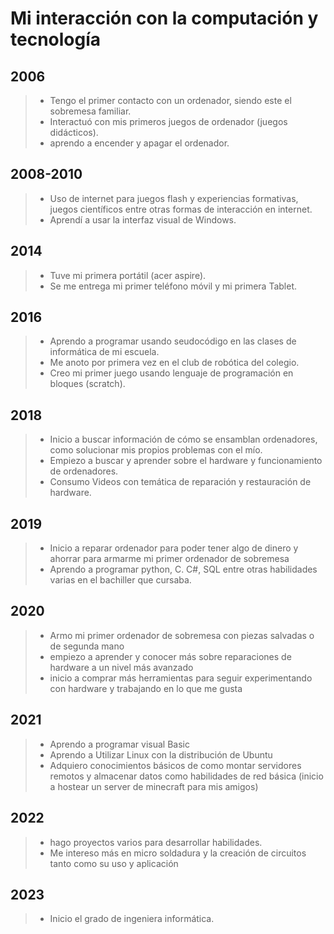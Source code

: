  # Mi interacción con la computación y tecnología

## 2006
>- Tengo el primer contacto con un ordenador, siendo este el sobremesa familiar.
>- Interactuó con mis primeros juegos de ordenador (juegos didácticos).
>- aprendo a encender y apagar el ordenador.

## 2008-2010
>- Uso de internet para juegos flash y experiencias formativas, juegos científicos entre otras formas de interacción en internet.
>- Aprendí a usar la interfaz visual de Windows.

## 2014
>- Tuve mi primera portátil (acer aspire).
>- Se me entrega mi primer teléfono móvil y mi primera Tablet.

## 2016
>- Aprendo a programar usando seudocódigo en las clases de informática de mi escuela.
>- Me anoto por primera vez en el club de robótica del colegio.
>- Creo mi primer juego usando lenguaje de programación en bloques (scratch).

## 2018
>- Inicio a buscar información de cómo se ensamblan ordenadores, como solucionar mis propios problemas con el mío.
>- Empiezo a buscar y aprender sobre el hardware y funcionamiento de ordenadores.
>- Consumo Videos con temática de reparación y restauración de hardware.

## 2019
>- Inicio a reparar ordenador para poder tener algo de dinero y ahorrar para armarme mi primer ordenador de sobremesa
>- Aprendo a programar python, C. C#, SQL entre otras habilidades varias en el bachiller que cursaba.

## 2020
>- Armo mi primer ordenador de sobremesa con piezas salvadas o de segunda mano
>- empiezo a aprender y conocer más sobre reparaciones de hardware a un nivel más avanzado
>- inicio a comprar más herramientas para seguir experimentando con hardware y trabajando en lo que me gusta

## 2021
>- Aprendo a programar visual Basic 
>- Aprendo a Utilizar Linux con la distribución de Ubuntu
>- Adquiero conocimientos básicos de como montar servidores remotos y almacenar datos como habilidades de red básica (inicio a hostear un server de minecraft para mis amigos)

## 2022
>- hago proyectos varios para desarrollar habilidades.
>- Me intereso más en micro soldadura y la creación de circuitos tanto como su uso y aplicación

## 2023
>- Inicio el grado de ingeniera informática.
